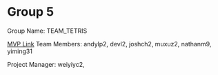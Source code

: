 # Group 5
Group Name: TEAM_TETRIS

[MVP Link](https://docs.google.com/document/d/1cR_3NNY5u9KzVBlKElZn5hmTBh_5g3n_Zoh0svcOSWo/edit)
Team Members: andylp2, devl2, joshch2, muxuz2, nathanm9, yiming31
 
Project Manager: weiyiyc2,
